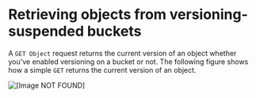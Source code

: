 # Retrieving objects from versioning\-suspended buckets<a name="RetrievingObjectsfromVersioningSuspendedBuckets"></a>

A `GET Object` request returns the current version of an object whether you've enabled versioning on a bucket or not\. The following figure shows how a simple `GET` returns the current version of an object\.

![\[Image NOT FOUND\]](http://docs.aws.amazon.com/AmazonS3/latest/userguide/images/versioning_GET_suspended.png)